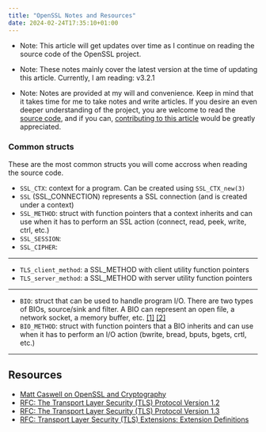 ```yaml
---
title: "OpenSSL Notes and Resources"
date: 2024-02-24T17:35:10+01:00
---
```


 - Note: This article will get updates over time as I continue on reading the source code of the OpenSSL project.

 - Note: These notes mainly cover the latest version at the time of updating this article. Currently, I am reading: v3.2.1

 - Note: Notes are provided at my will and convenience. Keep in mind that it takes time for me to take notes and write articles. If you desire an even deeper understanding of the project, you are welcome to read the [source code](https://github.com/openssl/openssl), and if you can, [contributing to this article](https://github.com/0xdeadbeer/blog) would be greatly appreciated.

### Common structs

These are the most common structs you will come accross when reading the source code. 

 - `SSL_CTX`: context for a program. Can be created using `SSL_CTX_new(3)`
 - `SSL` (SSL_CONNECTION) represents a SSL connection (and is created under a context) 
 - `SSL_METHOD`: struct with function pointers that a context inherits and can use when it has to perform an SSL action (connect, read, peek, write, ctrl, etc.)
 - `SSL_SESSION`: 
 - `SSL_CIPHER`: 
---
 - `TLS_client_method`: a SSL_METHOD with client utility function pointers
 - `TLS_server_method`: a SSL_METHOD with server utility function pointers
---
 - `BIO`: struct that can be used to handle program I/O. There are two types of BIOs, source/sink and filter. A BIO can represent an open file, a network socket, a memory buffer, etc. [[1]](https://www.openssl.org/docs/man1.1.1/man7/bio.html) [[2]](https://stackoverflow.com/a/51672134)
 - `BIO_METHOD`: struct with function pointers that a BIO inherits and can use when it has to perform an I/O action (bwrite, bread, bputs, bgets, crtl, etc.)
---

## Resources

 - [Matt Caswell on OpenSSL and Cryptography](https://www.youtube.com/watch?v=RNqlpA1qH64)
 - [RFC: The Transport Layer Security (TLS) Protocol Version 1.2](https://datatracker.ietf.org/doc/html/rfc5246)
 - [RFC: The Transport Layer Security (TLS) Protocol Version 1.3](https://datatracker.ietf.org/doc/html/rfc8446)
 - [RFC: Transport Layer Security (TLS) Extensions: Extension Definitions](https://datatracker.ietf.org/doc/html/rfc6066)



